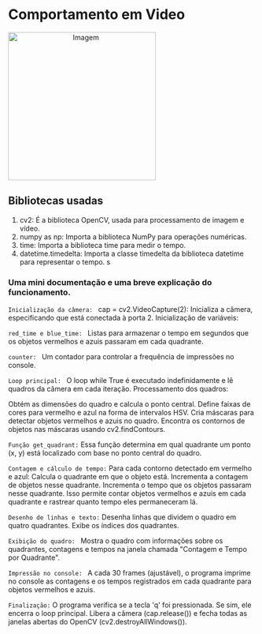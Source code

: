 # Comportamento em Video

<div style="text-align:center; display: flex;">
  <img src="https://www.blogs.unicamp.br/socialmente/wp-content/uploads/sites/238/2013/08/games.jpg" alt="Imagem" width="300">
</div>

## Bibliotecas usadas

1. cv2: É a biblioteca OpenCV, usada para processamento de imagem e vídeo.
2. numpy as np: Importa a biblioteca NumPy para operações numéricas.
3. time: Importa a biblioteca time para medir o tempo.
4. datetime.timedelta: Importa a classe timedelta da biblioteca datetime para representar o tempo.
s
### Uma mini documentação e uma breve explicação do funcionamento.

`Inicialização da câmera: `
cap = cv2.VideoCapture(2): Inicializa a câmera, especificando que está conectada à porta 2.
Inicialização de variáveis:

`red_time e blue_time: ` Listas para armazenar o tempo em segundos que os objetos vermelhos e azuis passaram em cada quadrante.

`counter: `
Um contador para controlar a frequência de impressões no console.

`Loop principal: `
O loop while True é executado indefinidamente e lê quadros da câmera em cada iteração.
Processamento dos quadros:

Obtém as dimensões do quadro e calcula o ponto central.
Define faixas de cores para vermelho e azul na forma de intervalos HSV.
Cria máscaras para detectar objetos vermelhos e azuis no quadro.
Encontra os contornos de objetos nas máscaras usando cv2.findContours.

`Função get_quadrant:`
Essa função determina em qual quadrante um ponto (x, y) está localizado com base no ponto central do quadro.

`Contagem e cálculo de tempo:`
Para cada contorno detectado em vermelho e azul:
Calcula o quadrante em que o objeto está.
Incrementa a contagem de objetos nesse quadrante.
Incrementa o tempo que os objetos passaram nesse quadrante.
Isso permite contar objetos vermelhos e azuis em cada quadrante e rastrear quanto tempo eles permaneceram lá.

`Desenho de linhas e texto:`
Desenha linhas que dividem o quadro em quatro quadrantes.
Exibe os índices dos quadrantes.

`Exibição do quadro: `
Mostra o quadro com informações sobre os quadrantes, contagens e tempos na janela chamada "Contagem e Tempo por Quadrante".

`Impressão no console: `
A cada 30 frames (ajustável), o programa imprime no console as contagens e os tempos registrados em cada quadrante para objetos vermelhos e azuis.

`Finalização:`
O programa verifica se a tecla 'q' foi pressionada. Se sim, ele encerra o loop principal.
Libera a câmera (cap.release()) e fecha todas as janelas abertas do OpenCV (cv2.destroyAllWindows()).
